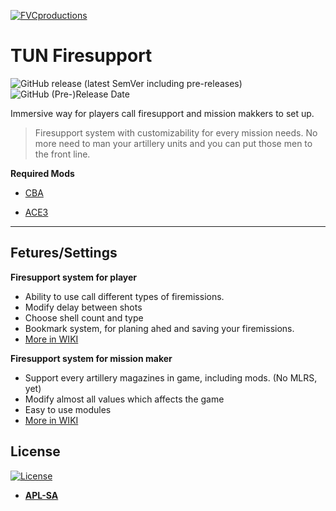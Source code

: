 <a href="https://armafinland.fi/"><img src="https://armafinland.fi/logot/armafin-logo-200px.png" title="FVCproductions" alt="FVCproductions"></a>

# TUN Firesupport
![GitHub release (latest SemVer including pre-releases)](https://img.shields.io/github/v/release/tuntematonjr/Tun-Firesupport?include_prereleases&style=for-the-badge)![GitHub (Pre-)Release Date](https://img.shields.io/github/release-date-pre/tuntematonjr/Tun-Firesupport?style=for-the-badge)

Immersive way for players call firesupport and mission makkers to set up.


> Firesupport system with customizability for every mission needs.
> No more need to man your artillery units and you can put those men to the front line.

**Required Mods**

- [CBA](https://github.com/CBATeam/CBA_A3)

- [ACE3](https://github.com/acemod/ACE3)
---
## Fetures/Settings

**Firesupport system for player**
- Ability to use call different types of firemissions.
- Modify delay between shots
- Choose shell count and type
- Bookmark system, for planing ahed and saving your firemissions.
- [More in WIKI](https://github.com/tuntematonjr/Tun-Firesupport/wiki/Usage-ingame)

**Firesupport system for mission maker**
- Support every artillery magazines in game, including mods. (No MLRS, yet)
- Modify almost all values which affects the game
- Easy to use modules
- [More in WIKI](https://github.com/tuntematonjr/Tun-Firesupport/wiki/Mission-making)

## License

[![License](https://www.bohemia.net/assets/img/licenses/APL-SA.png)](https://www.bohemia.net/community/licenses/arma-public-license-share-alike)

- **[APL-SA](https://www.bohemia.net/community/licenses/arma-public-license-share-alike)**
